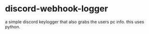 # discord-webhook-logger
a simple discord keylogger that also grabs the users pc info. this uses python.
